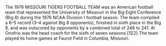 The 1976 MISSOURI TIGERS FOOTBALL TEAM was an American football team that represented the University of Missouri in the Big Eight Conference (Big 8) during the 1976 NCAA Division I football season. The team compiled a 6–5 record (3–4 against Big 8 opponents), finished in sixth place in the Big 8, and was outscored by opponents by a combined total of 246 to 241. Al Onofrio was the head coach for the sixth of seven seasons.[1][2] The team played its home games at Faurot Field in Columbia, Missouri.
